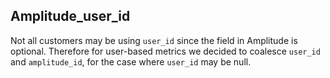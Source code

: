 ## Amplitude_user_id
Not all customers may be using `user_id` since the field in Amplitude is optional. Therefore for user-based metrics we decided to coalesce `user_id` and `amplitude_id`, for the case where `user_id` may be null.